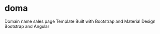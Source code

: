 # doma
Domain name sales page Template Built with Bootstrap and Material Design Bootstrap and Angular
